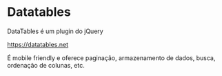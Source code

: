 # Datatables

DataTables é um plugin do jQuery

https://datatables.net

É mobile friendly e oferece paginação, armazenamento de dados, busca, ordenação de colunas, etc.


